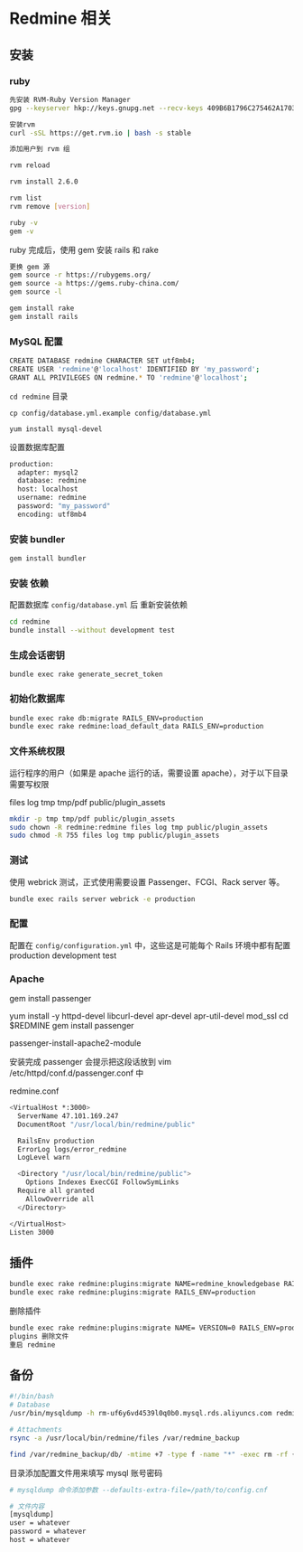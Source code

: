 # Redmine 相关

## 安装

### ruby

```bash
先安装 RVM-Ruby Version Manager
gpg --keyserver hkp://keys.gnupg.net --recv-keys 409B6B1796C275462A1703113804BB82D39DC0E3 7D2BAF1CF37B13E2069D6956105BD0E739499BDB

安装rvm
curl -sSL https://get.rvm.io | bash -s stable

添加用户到 rvm 组

rvm reload

rvm install 2.6.0

rvm list
rvm remove [version]

ruby -v
gem -v
```

ruby 完成后，使用 gem 安装 rails 和 rake

```bash
更换 gem 源
gem source -r https://rubygems.org/
gem source -a https://gems.ruby-china.com/
gem source -l

gem install rake
gem install rails
```

### MySQL 配置

```bash
CREATE DATABASE redmine CHARACTER SET utf8mb4;
CREATE USER 'redmine'@'localhost' IDENTIFIED BY 'my_password';
GRANT ALL PRIVILEGES ON redmine.* TO 'redmine'@'localhost';
```

`cd redmine` 目录

`cp config/database.yml.example config/database.yml`

`yum install mysql-devel`

设置数据库配置

```bash
production:
  adapter: mysql2
  database: redmine
  host: localhost
  username: redmine
  password: "my_password"
  encoding: utf8mb4
```

### 安装 bundler

```bash
gem install bundler
```

### 安装 依赖

配置数据库 `config/database.yml` 后 重新安装依赖

```bash
cd redmine
bundle install --without development test
```

### 生成会话密钥

`bundle exec rake generate_secret_token`

### 初始化数据库

```bash
bundle exec rake db:migrate RAILS_ENV=production
bundle exec rake redmine:load_default_data RAILS_ENV=production
```

### 文件系统权限

运行程序的用户（如果是 apache 运行的话，需要设置 apache），对于以下目录需要写权限

files log tmp tmp/pdf public/plugin_assets

```bash
mkdir -p tmp tmp/pdf public/plugin_assets
sudo chown -R redmine:redmine files log tmp public/plugin_assets
sudo chmod -R 755 files log tmp public/plugin_assets
```

### 测试

使用 webrick 测试，正式使用需要设置 Passenger、FCGI、Rack server 等。

```bash
bundle exec rails server webrick -e production
```

### 配置

配置在 `config/configuration.yml` 中，这些这是可能每个 Rails 环境中都有配置 production development test

### Apache

gem install passenger

yum install -y httpd-devel libcurl-devel apr-devel apr-util-devel mod_ssl
cd \$REDMINE
gem install passenger

passenger-install-apache2-module

安装完成 passenger 会提示把这段话放到 vim /etc/httpd/conf.d/passenger.conf 中

redmine.conf

```bash
<VirtualHost *:3000>
  ServerName 47.101.169.247
  DocumentRoot "/usr/local/bin/redmine/public"

  RailsEnv production
  ErrorLog logs/error_redmine
  LogLevel warn

  <Directory "/usr/local/bin/redmine/public">
    Options Indexes ExecCGI FollowSymLinks
  Require all granted
    AllowOverride all
  </Directory>

</VirtualHost>
Listen 3000
```

## 插件

```bash
bundle exec rake redmine:plugins:migrate NAME=redmine_knowledgebase RAILS_ENV=production
bundle exec rake redmine:plugins:migrate RAILS_ENV=production
```

删除插件

```bash
bundle exec rake redmine:plugins:migrate NAME= VERSION=0 RAILS_ENV=production
plugins 删除文件
重启 redmine
```

## 备份

```bash
#!/bin/bash
# Database
/usr/bin/mysqldump -h rm-uf6y6vd4539l0q0b0.mysql.rds.aliyuncs.com redmine | gzip > /var/redmine_backup/db/redmine_`date +%Y-%m-%d-%H-%M`.gz

# Attachments
rsync -a /usr/local/bin/redmine/files /var/redmine_backup

find /var/redmine_backup/db/ -mtime +7 -type f -name "*" -exec rm -rf {} \;
```

目录添加配置文件用来填写 mysql 账号密码

```bash
# mysqldump 命令添加参数 --defaults-extra-file=/path/to/config.cnf

# 文件内容
[mysqldump]
user = whatever
password = whatever
host = whatever
```
